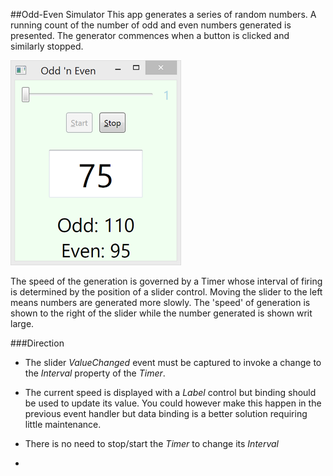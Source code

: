 ##Odd-Even Simulator
This app generates a series of random numbers. A running count of the number of odd and even numbers generated is presented. The generator commences when a button is clicked and similarly stopped.

![Screenshot](img1.png)

The speed of the generation is governed by a Timer whose interval of firing is determined by the position of a slider control. Moving the slider to the left means numbers are generated more slowly. The 'speed' of generation is shown to the right of the slider while the number generated is shown writ large.

###Direction

- The slider _ValueChanged_ event must be captured to invoke a change to the _Interval_ property of the _Timer_.

- The current speed is displayed with a _Label_ control but binding should be used to update its value. You could however make this happen in the previous event handler but data binding is a better solution requiring little maintenance.

- There is no need to stop/start the _Timer_ to change its _Interval_

- 